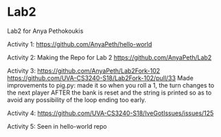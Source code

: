 # Lab2
Lab2 for Anya Pethokoukis

Activity 1: https://github.com/AnyaPeth/hello-world

Activity 2: Making the Repo for Lab 2 https://github.com/AnyaPeth/Lab2

Activity 3: https://github.com/AnyaPeth/Lab2Fork-102
            https://github.com/UVA-CS3240-S18/Lab2Fork-102/pull/33
            Made improvements to pig.py: made it so when you roll a 1, the turn changes to the next player AFTER the bank is reset and the             string is printed so as to avoid any possibility of the loop ending too early.

Activity 4: https://github.com/UVA-CS3240-S18/IveGotIssues/issues/125

Activity 5: Seen in hello-world repo
            

